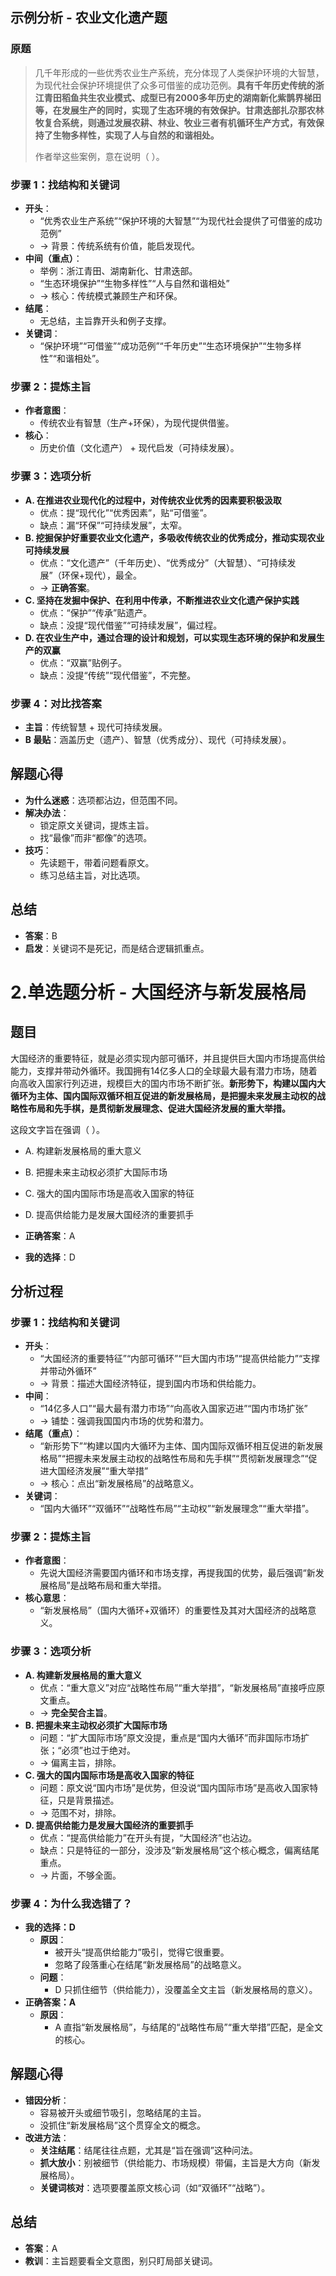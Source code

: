 
## 示例分析 - 农业文化遗产题
### 原题
> 几千年形成的一些优秀农业生产系统，充分体现了人类保护环境的大智慧，为现代社会保护环境提供了众多可借鉴的成功范例。**具有千年历史传统的浙江青田稻鱼共生农业模式、成型已有2000多年历史的湖南新化紫鹊界梯田等，在发展生产的同时，实现了生态环境的有效保护。甘肃迭部扎尕那农林牧复合系统，则通过发展农耕、林业、牧业三者有机循环生产方式，有效保持了生物多样性，实现了人与自然的和谐相处。**
>
> 作者举这些案例，意在说明（ ）。

### 步骤 1：找结构和关键词
- **开头**：  
  - “优秀农业生产系统”“保护环境的大智慧”“为现代社会提供了可借鉴的成功范例”  
  - → 背景：传统系统有价值，能启发现代。
- **中间（重点）**：  
  - 举例：浙江青田、湖南新化、甘肃迭部。  
  - “生态环境保护”“生物多样性”“人与自然和谐相处”  
  - → 核心：传统模式兼顾生产和环保。
- **结尾**：  
  - 无总结，主旨靠开头和例子支撑。
- **关键词**：  
  - “保护环境”“可借鉴”“成功范例”“千年历史”“生态环境保护”“生物多样性”“和谐相处”。

### 步骤 2：提炼主旨
- **作者意图**：  
  - 传统农业有智慧（生产+环保），为现代提供借鉴。
- **核心**：  
  - 历史价值（文化遗产） + 现代启发（可持续发展）。

### 步骤 3：选项分析
- **A. 在推进农业现代化的过程中，对传统农业优秀的因素要积极汲取**  
  - 优点：提“现代化”“优秀因素”，贴“可借鉴”。  
  - 缺点：漏“环保”“可持续发展”，太窄。
- **B. 挖掘保护好重要农业文化遗产，多吸收传统农业的优秀成分，推动实现农业可持续发展**  
  - 优点：“文化遗产”（千年历史）、“优秀成分”（大智慧）、“可持续发展”（环保+现代），最全。  
  - → **正确答案**。
- **C. 坚持在发掘中保护、在利用中传承，不断推进农业文化遗产保护实践**  
  - 优点：“保护”“传承”贴遗产。  
  - 缺点：没提“现代借鉴”“可持续发展”，偏过程。
- **D. 在农业生产中，通过合理的设计和规划，可以实现生态环境的保护和发展生产的双赢**  
  - 优点：“双赢”贴例子。  
  - 缺点：没提“传统”“现代借鉴”，不完整。

### 步骤 4：对比找答案
- **主旨**：传统智慧 + 现代可持续发展。  
- **B 最贴**：涵盖历史（遗产）、智慧（优秀成分）、现代（可持续发展）。

## 解题心得
- **为什么迷惑**：选项都沾边，但范围不同。  
- **解决办法**：  
  - 锁定原文关键词，提炼主旨。  
  - 找“最像”而非“都像”的选项。
- **技巧**：  
  - 先读题干，带着问题看原文。  
  - 练习总结主旨，对比选项。

## 总结
- **答案**：B  
- **启发**：关键词不是死记，而是结合逻辑抓重点。


# 2.单选题分析 - 大国经济与新发展格局

## 题目
大国经济的重要特征，就是必须实现内部可循环，并且提供巨大国内市场提高供给能力，支撑并带动外循环。我国拥有14亿多人口的全球最大最有潜力市场，随着向高收入国家行列迈进，规模巨大的国内市场不断扩张。**新形势下，构建以国内大循环为主体、国内国际双循环相互促进的新发展格局，是把握未来发展主动权的战略性布局和先手棋，是贯彻新发展理念、促进大国经济发展的重大举措。**

这段文字旨在强调（ ）。

- A. 构建新发展格局的重大意义  
- B. 把握未来主动权必须扩大国际市场  
- C. 强大的国内国际市场是高收入国家的特征  
- D. 提高供给能力是发展大国经济的重要抓手  

- **正确答案**：A  
- **我的选择**：D  

## 分析过程

### 步骤 1：找结构和关键词
- **开头**：  
  - “大国经济的重要特征”“内部可循环”“巨大国内市场”“提高供给能力”“支撑并带动外循环”  
  - → 背景：描述大国经济特征，提到国内市场和供给能力。
- **中间**：  
  - “14亿多人口”“最大最有潜力市场”“向高收入国家迈进”“国内市场扩张”  
  - → 铺垫：强调我国国内市场的优势和潜力。
- **结尾（重点）**：  
  - “新形势下”“构建以国内大循环为主体、国内国际双循环相互促进的新发展格局”“把握未来发展主动权的战略性布局和先手棋”“贯彻新发展理念”“促进大国经济发展”“重大举措”  
  - → 核心：点出“新发展格局”的战略意义。
- **关键词**：  
  - “国内大循环”“双循环”“战略性布局”“主动权”“新发展理念”“重大举措”。

### 步骤 2：提炼主旨
- **作者意图**：  
  - 先说大国经济需要国内循环和市场支撑，再提我国的优势，最后强调“新发展格局”是战略布局和重大举措。  
- **核心意思**：  
  - “新发展格局”（国内大循环+双循环）的重要性及其对大国经济的战略意义。

### 步骤 3：选项分析
- **A. 构建新发展格局的重大意义**  
  - 优点：“重大意义”对应“战略性布局”“重大举措”，“新发展格局”直接呼应原文重点。  
  - → **完全契合主旨**。
- **B. 把握未来主动权必须扩大国际市场**  
  - 问题：“扩大国际市场”原文没提，重点是“国内大循环”而非国际市场扩张；“必须”也过于绝对。  
  - → 偏离主旨，排除。
- **C. 强大的国内国际市场是高收入国家的特征**  
  - 问题：原文说“国内市场”是优势，但没说“国内国际市场”是高收入国家特征，只是背景描述。  
  - → 范围不对，排除。
- **D. 提高供给能力是发展大国经济的重要抓手**  
  - 优点：“提高供给能力”在开头有提，“大国经济”也沾边。  
  - 缺点：只是特征的一部分，没涉及“新发展格局”这个核心概念，偏离结尾重点。  
  - → 片面，不够全面。

### 步骤 4：为什么我选错了？
- **我的选择：D**  
  - **原因**：  
    - 被开头“提高供给能力”吸引，觉得它很重要。  
    - 忽略了段落重心在结尾“新发展格局”的战略意义。  
  - **问题**：  
    - D 只抓住细节（供给能力），没覆盖全文主旨（新发展格局的意义）。  
- **正确答案：A**  
  - **原因**：  
    - A 直指“新发展格局”，与结尾的“战略性布局”“重大举措”匹配，是全文的核心。

## 解题心得
- **错因分析**：  
  - 容易被开头或细节吸引，忽略结尾的主旨。  
  - 没抓住“新发展格局”这个贯穿全文的概念。
- **改进方法**：  
  - **关注结尾**：结尾往往点题，尤其是“旨在强调”这种问法。  
  - **抓大放小**：别被细节（供给能力、市场规模）带偏，主旨是大方向（新发展格局）。  
  - **关键词核对**：选项要覆盖原文核心词（如“双循环”“战略”）。

## 总结
- **答案**：A  
- **教训**：主旨题要看全文意图，别只盯局部关键词。